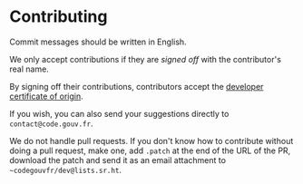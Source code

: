# Contributing

Commit messages should be written in English.

We only accept contributions if they are *signed off* with the contributor's real name.

By signing off their contributions, contributors accept the [developer certificate of origin](https://developercertificate.org).

If you wish, you can also send your suggestions directly to `contact@code.gouv.fr`.

We do not handle pull requests. If you don't know how to contribute without doing a pull request, make one, add `.patch` at the end of the URL of the PR, download the patch and send it as an email attachment to `~codegouvfr/dev@lists.sr.ht`.
